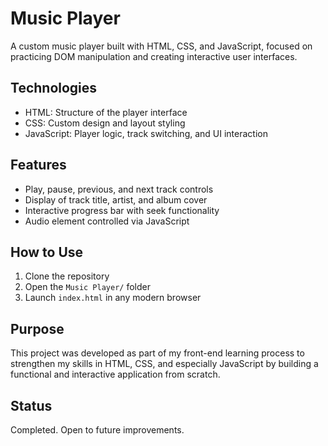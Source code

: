 # Music Player

A custom music player built with HTML, CSS, and JavaScript, focused on practicing DOM manipulation and creating interactive user interfaces.

## Technologies

- HTML: Structure of the player interface
- CSS: Custom design and layout styling
- JavaScript: Player logic, track switching, and UI interaction

## Features

- Play, pause, previous, and next track controls
- Display of track title, artist, and album cover
- Interactive progress bar with seek functionality
- Audio element controlled via JavaScript

## How to Use

1. Clone the repository
2. Open the `Music Player/` folder
3. Launch `index.html` in any modern browser

## Purpose

This project was developed as part of my front-end learning process to strengthen my skills in HTML, CSS, and especially JavaScript by building a functional and interactive application from scratch.

## Status

Completed. Open to future improvements.
